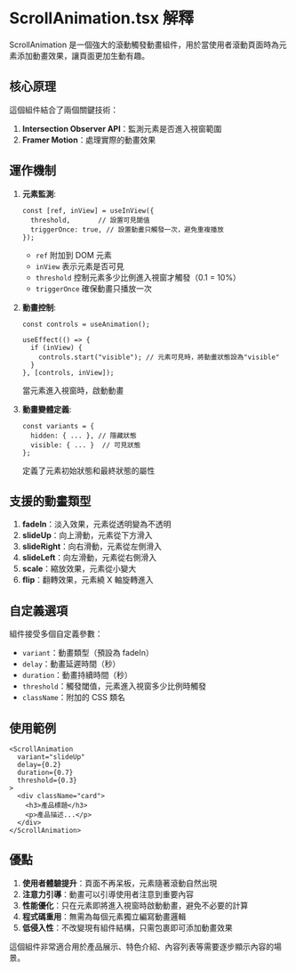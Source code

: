 # ScrollAnimation.tsx 解釋

ScrollAnimation 是一個強大的滾動觸發動畫組件，用於當使用者滾動頁面時為元素添加動畫效果，讓頁面更加生動有趣。

## 核心原理

這個組件結合了兩個關鍵技術：
1. **Intersection Observer API**：監測元素是否進入視窗範圍
2. **Framer Motion**：處理實際的動畫效果

## 運作機制

1. **元素監測**:
   ```tsx
   const [ref, inView] = useInView({
     threshold,       // 設置可見閾值
     triggerOnce: true, // 設置動畫只觸發一次，避免重複播放
   });
   ```
   - `ref` 附加到 DOM 元素
   - `inView` 表示元素是否可見
   - `threshold` 控制元素多少比例進入視窗才觸發（0.1 = 10%）
   - `triggerOnce` 確保動畫只播放一次

2. **動畫控制**:
   ```tsx
   const controls = useAnimation();
   
   useEffect(() => {
     if (inView) {
       controls.start("visible"); // 元素可見時，將動畫狀態設為"visible"
     }
   }, [controls, inView]);
   ```
   當元素進入視窗時，啟動動畫

3. **動畫變體定義**:
   ```tsx
   const variants = {
     hidden: { ... }, // 隱藏狀態
     visible: { ... }  // 可見狀態
   };
   ```
   定義了元素初始狀態和最終狀態的屬性

## 支援的動畫類型

1. **fadeIn**：淡入效果，元素從透明變為不透明
2. **slideUp**：向上滑動，元素從下方滑入
3. **slideRight**：向右滑動，元素從左側滑入
4. **slideLeft**：向左滑動，元素從右側滑入
5. **scale**：縮放效果，元素從小變大
6. **flip**：翻轉效果，元素繞 X 軸旋轉進入

## 自定義選項

組件接受多個自定義參數：
- `variant`：動畫類型（預設為 fadeIn）
- `delay`：動畫延遲時間（秒）
- `duration`：動畫持續時間（秒）
- `threshold`：觸發閾值，元素進入視窗多少比例時觸發
- `className`：附加的 CSS 類名

## 使用範例

```tsx
<ScrollAnimation 
  variant="slideUp" 
  delay={0.2} 
  duration={0.7}
  threshold={0.3}
>
  <div className="card">
    <h3>產品標題</h3>
    <p>產品描述...</p>
  </div>
</ScrollAnimation>
```

## 優點

1. **使用者體驗提升**：頁面不再呆板，元素隨著滾動自然出現
2. **注意力引導**：動畫可以引導使用者注意到重要內容
3. **性能優化**：只在元素即將進入視窗時啟動動畫，避免不必要的計算
4. **程式碼重用**：無需為每個元素獨立編寫動畫邏輯
5. **低侵入性**：不改變現有組件結構，只需包裹即可添加動畫效果

這個組件非常適合用於產品展示、特色介紹、內容列表等需要逐步顯示內容的場景。
